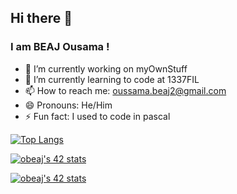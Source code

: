 ## Hi there 👋
### I am BEAJ Ousama !

- 🔭 I’m currently working on myOwnStuff
- 🌱 I’m currently learning to code at 1337FIL
- 📫 How to reach me: oussama.beaj2@gmail.com
- 😄 Pronouns: He/Him
- ⚡ Fun fact: I used to code in pascal

[![Top Langs](https://github-readme-stats.vercel.app/api/top-langs/?username=BEAJousama&layout=compact)](https://github.com/anuraghazra/github-readme-stats)

<a href="https://github.com/JaeSeoKim/badge42"><img src="https://badge42.vercel.app/api/v2/cl1mw1adn000609ky2y4rkx8r/stats?cursusId=21&coalitionId=73" alt="obeaj's 42 stats" /></a>

[![obeaj's 42 stats](https://badge42.vercel.app/api/v2/cl1mw1adn000609ky2y4rkx8r/stats?cursusId=21&coalitionId=73)](https://github.com/JaeSeoKim/badge42)
